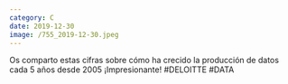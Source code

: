 ```yaml
--- 
category: C 
date: 2019-12-30 
image: /755_2019-12-30.jpeg 
--- 
```


Os comparto estas cifras sobre cómo ha crecido la producción de datos cada 5 años desde 2005 ¡Impresionante! #DELOITTE #DATA
